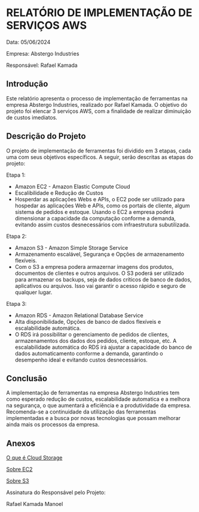 # RELATÓRIO DE IMPLEMENTAÇÃO DE SERVIÇOS AWS

Data: 05/06/2024

Empresa: Abstergo Industries 

Responsável: Rafael Kamada

## Introdução
Este relatório apresenta o processo de implementação de ferramentas na empresa Abstergo Industries, realizado por Rafael Kamada. O objetivo do projeto foi elencar 3 serviços AWS, com a finalidade de realizar diminuição de custos imediatos.

## Descrição do Projeto
O projeto de implementação de ferramentas foi dividido em 3 etapas, cada uma com seus objetivos específicos. A seguir, serão descritas as etapas do projeto:

Etapa 1: 
- Amazon EC2 - Amazon Elastic Compute Cloud
- Escalibilidade e Redução de Custos
- Hosperdar as aplicações Webs e APIs, o EC2 pode ser utilizado para hospedar as aplicações Web e APIs, como os portais de cliente, algum sistema de pedidos e estoque. Usando o EC2 a empresa poderá dimensionar a capacidade da computação conforme a demanda, evitando assim custos desnecessários com infraestrutura subutilizada.

Etapa 2: 
- Amazon S3 - Amazon Simple Storage Service
- Armazenamento escalável, Segurança e Opções de armazenamento flexíveis.
- Com o S3 a empresa podera armazernar imagens dos produtos, documentos de clientes e outros arquivos. O S3 poderá ser utilizado para armazenar os backups, seja de dados críticos de banco de dados, aplicativos ou arquivos. Isso vai garantir o acesso rápido e seguro de qualquer lugar.

Etapa 3: 
- Amazon RDS - Amazon Relational Database Service
- Alta disponibilidade, Opções de banco de dados flexíveis e escalabilidade automática.
- O RDS irá possibilitar o gerenciamento de pedidos de clientes, armazenamentos dos dados dos pedidos, cliente, estoque, etc. A escalabilidade automática do RDS irá ajustar a capacidade do banco de dados automaticamento conforme a demanda, garantindo o desempenho ideal e evitando custos desnecessários.


## Conclusão
A implementação de ferramentas na empresa Abstergo Industries tem como esperado redução de custos, escalabilidade automatica e a melhora na segurança, o que aumentará a eficiência e a produtividade da empresa. Recomenda-se a continuidade da utilização das ferramentas implementadas e a busca por novas tecnologias que possam melhorar ainda mais os processos da empresa.

## Anexos

[O que é Cloud Storage](https://aws.amazon.com/pt/what-is/cloud-storage/)

[Sobre EC2](https://docs.aws.amazon.com/ec2/)

[Sobre S3](https://docs.aws.amazon.com/s3/)


Assinatura do Responsável pelo Projeto:

Rafael Kamada Manoel
